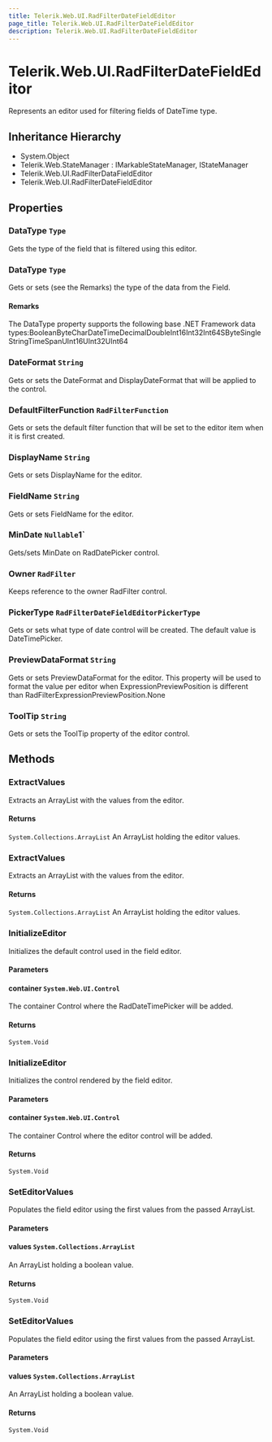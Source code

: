 ```yaml
---
title: Telerik.Web.UI.RadFilterDateFieldEditor
page_title: Telerik.Web.UI.RadFilterDateFieldEditor
description: Telerik.Web.UI.RadFilterDateFieldEditor
---
```


# Telerik.Web.UI.RadFilterDateFieldEditor

Represents an editor used for filtering fields of DateTime type.

## Inheritance Hierarchy

* System.Object
* Telerik.Web.StateManager : IMarkableStateManager, IStateManager
* Telerik.Web.UI.RadFilterDataFieldEditor
* Telerik.Web.UI.RadFilterDateFieldEditor

## Properties

###  DataType `Type`

Gets the type of the field that is filtered using this editor.

###  DataType `Type`

Gets or sets (see the Remarks) the type of the data from the Field.

#### Remarks
The DataType property supports the following base .NET Framework data
                types:BooleanByteCharDateTimeDecimalDoubleInt16Int32Int64SByteSingleStringTimeSpanUInt16UInt32UInt64

###  DateFormat `String`

Gets or sets the DateFormat and DisplayDateFormat that will be applied to the
             control.

###  DefaultFilterFunction `RadFilterFunction`

Gets or sets the default filter function that will be set to the editor item
            when it is first created.

###  DisplayName `String`

Gets or sets DisplayName for the editor.

###  FieldName `String`

Gets or sets FieldName for the editor.

###  MinDate `Nullable`1`

Gets/sets MinDate on RadDatePicker control.

###  Owner `RadFilter`

Keeps reference to the owner RadFilter control.

###  PickerType `RadFilterDateFieldEditorPickerType`

Gets or sets what type of date control will be created.
            The default value is DateTimePicker.

###  PreviewDataFormat `String`

Gets or sets PreviewDataFormat for the editor. This property will be used
                to format the value per editor when ExpressionPreviewPosition is different than RadFilterExpressionPreviewPosition.None

###  ToolTip `String`

Gets or sets the ToolTip property of the editor control.

## Methods

###  ExtractValues

Extracts an ArrayList with the values from the editor.

#### Returns

`System.Collections.ArrayList` An ArrayList holding the editor values.

###  ExtractValues

Extracts an ArrayList with the values from the editor.

#### Returns

`System.Collections.ArrayList` An ArrayList holding the editor values.

###  InitializeEditor

Initializes the default  control used in the field editor.

#### Parameters

#### container `System.Web.UI.Control`

The container Control where the RadDateTimePicker will be added.

#### Returns

`System.Void` 

###  InitializeEditor

Initializes the control rendered by the field editor.

#### Parameters

#### container `System.Web.UI.Control`

The container Control where the editor control will be added.

#### Returns

`System.Void` 

###  SetEditorValues

Populates the field editor using the first values from the passed ArrayList.

#### Parameters

#### values `System.Collections.ArrayList`

An ArrayList holding a boolean value.

#### Returns

`System.Void` 

###  SetEditorValues

Populates the field editor using the first values from the passed ArrayList.

#### Parameters

#### values `System.Collections.ArrayList`

An ArrayList holding a boolean value.

#### Returns

`System.Void` 

